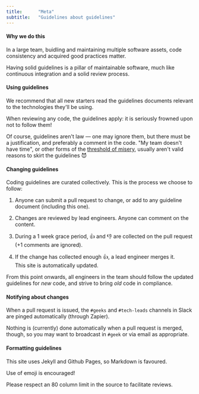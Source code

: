 ```yaml
---
title:      "Meta"
subtitle:   "Guidelines about guidelines"
---
```


#### Why we do this

In a large team, buidling and maintaining multiple software assets, code
consistency and acquired good practices matter.

Having solid guidelines is a pillar of maintainable software, much like
continuous integration and a solid review process.


#### Using guidelines

We recommend that all new starters read the guidelines documents relevant to the
technologies they'll be using.

When reviewing any code, the guidelines apply: it is seriously frowned upon not
to follow them!

Of course, guidelines aren't law — one may ignore them, but there must be a
justification, and preferably a comment in the code.
"My team doesn't have time", or other forms of the [threshold of
misery](http://kerrizor.com/blog/2016/05/09/returning-from-the-threshold-of-misery),
usually aren't valid reasons to skirt the guidelines :smiling_imp:

#### Changing guidelines

Coding guidelines are curated collectively.
This is the process we choose to follow:

1. Anyone can submit a pull request to change, or add to any guideline document
   (including this one).

2. Changes are reviewed by lead engineers. Anyone can comment on the content.

3. During a 1 week grace period, :thumbsup: and :thumbsdown: are collected on the
   pull request (+1 comments are ignored).

4. If the change has collected enough :thumbsup:, a lead engineer merges it.
   <br/>
   This site is automatically updated.

From this point onwards, all engineers in the team should follow the updated
guidelines for _new_ code, and strive to bring _old_ code in compliance.

#### Notifying about changes

When a pull request is issued, the `#geeks` and `#tech-leads` channels in Slack
are pinged automatically (through Zapier).

Nothing is (currently) done automatically when a pull request is merged, though,
so you may want to broadcast in `#geek` or via email as appropriate.


#### Formatting guidelines

This site uses Jekyll and Github Pages, so Markdown is favoured.

Use of emoji is encouraged!

Please respect an 80 column limit in the source to facilitate reviews.

